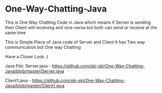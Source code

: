 # One-Way-Chatting-Java
This is One Way Chatting Code in Java which means if Server is sending then Client will receiving and vice-versa but both can send or receive at the same time

This is Simple Piece of Java code of Server and Client 
It has Two way communication but One way Chatting

Have a Closer Look :)

Java File: 
Server.java - https://github.com/skj-skj/One-Way-Chatting-Java/blob/master/Server.java

Client1.java - https://github.com/skj-skj/One-Way-Chatting-Java/blob/master/Client1.java
